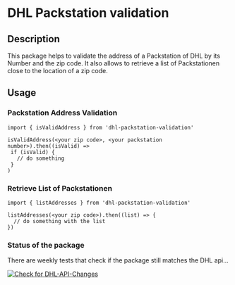 # DHL Packstation validation

## Description
This package helps to validate the address of a Packstation of DHL by its Number and the zip code. It also allows to retrieve a list of Packstationen close to the location of a zip code.

## Usage
### Packstation Address Validation
```
import { isValidAddress } from 'dhl-packstation-validation'

isValidAddress(<your zip code>, <your packstation number>).then((isValid) =>
 if (isValid) {
   // do something
 }
)
```
### Retrieve List of Packstationen

```
import { listAddresses } from 'dhl-packstation-validation'

listAddresses(<your zip code>).then((list) => {
  // do something with the list
})

```
### Status of the package

There are weekly tests that check if the package still matches the DHL api...

[![Check for DHL-API-Changes](https://github.com/Marcel-Tronco/dhl-packstation-validator/actions/workflows/check_for_api_changes.yaml/badge.svg)](https://github.com/Marcel-Tronco/dhl-packstation-validator/actions/workflows/check_for_api_changes.yaml)